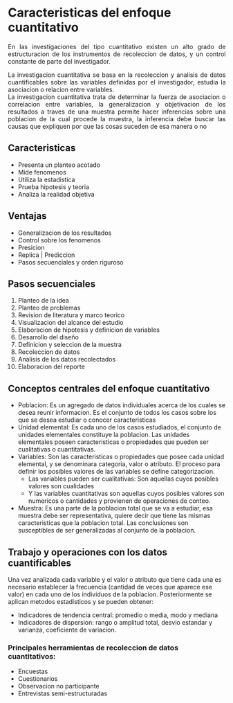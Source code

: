 # Caracteristicas del enfoque cuantitativo

<div style="text-align: justify"> 
En las investigaciones del tipo cuantitativo existen un alto grado de estructuracion de los instrumentos de recoleccion de datos, y un control constante de parte del investigador.

La investigacion cuantitativa se basa en la recoleccion y analisis de datos cuantificables sobre las variables definidas por el investigador, estudia la asociacion o relacion entre variables.  
La investigacion cuantitativa trata de determinar la fuerza de asociacion o correlacion entre variables, la generalizacion y objetivacion de los resultados a traves de una muestra permite hacer inferencias sobre una poblacion de la cual procede la muestra, la inferencia debe buscar las causas que expliquen por que las cosas suceden de esa manera o no

</div>

## Caracteristicas

- Presenta un planteo acotado
- Mide fenomenos
- Utiliza la estadistica
- Prueba hipotesis y teoria
- Analiza la realidad objetiva

## Ventajas

- Generalizacion de los resultados
- Control sobre los fenomenos
- Presicion
- Replica | Prediccion
- Pasos secuenciales y orden riguroso

## Pasos secuenciales

1. Planteo de la idea
2. Planteo de problemas
3. Revision de literatura y marco teorico
4. Visualizacion del alcance del estudio
5. Elaboracion de hipotesis y definicion de variables
6. Desarrollo del diseño
7. Definicion y seleccion de la muestra
8. Recoleccion de datos
9. Analisis de los datos recolectados
10. Elaboracion del reporte

## Conceptos centrales del enfoque cuantitativo

- Poblacion: Es un agregado de datos individuales acerca de los cuales se desea reunir informacion. Es el conjunto de todos los casos sobre los que se desea estudiar o conocer caracteristicas
- Unidad elemental: Es cada uno de los casos estudiados, el conjunto de unidades elementales constituye la poblacion. Las unidades elementales poseen caracteristicas o propiedades que pueden ser cualitativas o cuantitativas.
- Variables: Son las caracteristicas o propiedades que posee cada unidad elemental, y se denominara categoria, valor o atributo. El proceso para definir los posibles valores de las variables se define categorizacion.
  - Las variables pueden ser cualitativas: Son aquellas cuyos posibles valores son cualidades
  - Y las variables cuantitativas son aquellas cuyos posibles valores son numericos o cantidades y provienen de operaciones de conteo.
- Muestra: Es una parte de la poblacion total que se va a estudiar, esa muestra debe ser representativa, quiere decir que tiene las mismas caracteristicas que la poblacion total. Las conclusiones son susceptibles de ser generalizadas al conjunto de la poblacion.

## Trabajo y operaciones con los datos cuantificables

Una vez analizada cada variable y el valor o atributo que tiene cada una es necesario establecer la frecuencia (cantidad de veces que aparece ese valor) en cada uno de los individuos de la poblacion. Posteriormente se aplican metodos estadisticos y se pueden obtener:

- Indicadores de tendencia central: promedio o media, modo y mediana
- Indicadores de dispersion: rango o amplitud total, desvio estandar y varianza, coeficiente de variacion.

### Principales herramientas de recoleccion de datos cuantitativos:

- Encuestas
- Cuestionarios
- Observacion no participante
- Entrevistas semi-estructuradas
